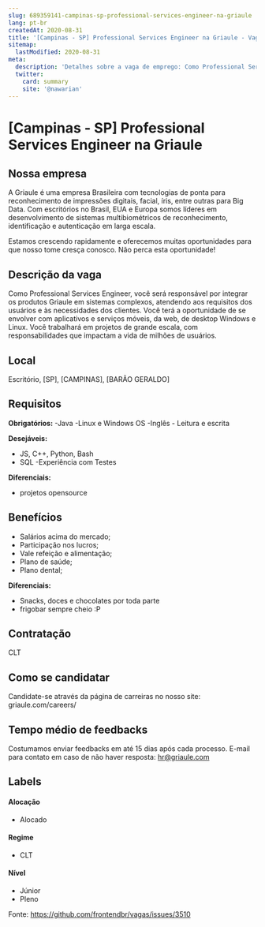 ```yaml
---
slug: 689359141-campinas-sp-professional-services-engineer-na-griaule
lang: pt-br
createdAt: 2020-08-31
title: '[Campinas - SP] Professional Services Engineer na Griaule - Vaga de Emprego'
sitemap:
  lastModified: 2020-08-31
meta:
  description: 'Detalhes sobre a vaga de emprego: Como Professional Services Engineer, você será responsável por integrar os produtos Griaule em sistemas complexos, atendendo aos requisitos dos usuários e às necessidades dos clientes. Você terá a oportunidade de se envolver com aplicativos e serviços móveis, da web, de desktop Windows e Linux. Você trabalhará em projetos de grande escala, com responsabilidades que impactam a vida de milhões de usuários.'
  twitter:
    card: summary
    site: '@nawarian'
---
```


# [Campinas - SP] Professional Services Engineer na Griaule

<!-- 
==================================================
POR FAVOR, SÓ POSTE SE A VAGA FOR PARA FRONT-END!

Não faça distinção de gênero no título da vaga.

Use: "Front-End Developer" ao invés de 
"Desenvolvedor Front-End" \o/

Exemplo: `[São Paulo] Front-End Developer na NOME DA EMPRESA`
==================================================
-->

<!--
==================================================
Caso a vaga for remoto durante a pandemia deixar a linha abaixo
==================================================
-->


## Nossa empresa

A Griaule é uma empresa Brasileira com tecnologias de ponta para reconhecimento de impressões digitais, facial, íris, entre outras para Big Data. Com escritórios no Brasil, EUA e Europa somos líderes em desenvolvimento de sistemas multibiométricos de reconhecimento, identificação e autenticação em larga escala.

Estamos crescendo rapidamente e oferecemos muitas oportunidades para que nosso tome cresça conosco. Não perca esta oportunidade!


## Descrição da vaga

Como Professional Services Engineer, você será responsável por integrar os produtos Griaule em sistemas complexos, atendendo aos requisitos dos usuários e às necessidades dos clientes. Você terá a oportunidade de se envolver com aplicativos e serviços móveis, da web, de desktop Windows e Linux. Você trabalhará em projetos de grande escala, com responsabilidades que impactam a vida de milhões de usuários.

## Local

Escritório, [SP], [CAMPINAS], [BARÃO GERALDO]

## Requisitos

**Obrigatórios:**
-Java
-Linux e Windows OS 
-Inglês - Leitura e escrita

**Desejáveis:**
- JS, C++, Python, Bash
- SQL
-Experiência com Testes

**Diferenciais:**
- projetos opensource

## Benefícios

- Salários acima do mercado;
- Participação nos lucros;
- Vale refeição e alimentação;
- Plano de saúde;
- Plano dental;

**Diferenciais:**
- Snacks, doces e chocolates por toda parte
- frigobar sempre cheio :P


## Contratação

CLT

## Como se candidatar

Candidate-se através da página de carreiras no nosso site: griaule.com/careers/

## Tempo médio de feedbacks

Costumamos enviar feedbacks em até 15 dias após cada processo.
E-mail para contato em caso de não haver resposta: hr@griaule.com

## Labels
<!-- retire os labels que não fazem sentido à vaga -->

#### Alocação
- Alocado


#### Regime
- CLT


#### Nível
- Júnior
- Pleno




Fonte: https://github.com/frontendbr/vagas/issues/3510